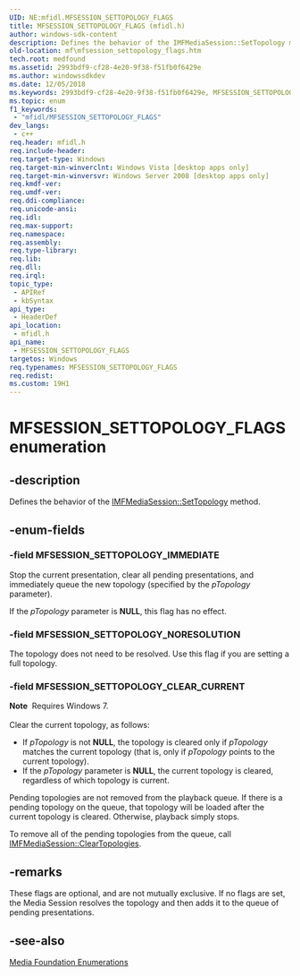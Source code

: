 ```yaml
---
UID: NE:mfidl.MFSESSION_SETTOPOLOGY_FLAGS
title: MFSESSION_SETTOPOLOGY_FLAGS (mfidl.h)
author: windows-sdk-content
description: Defines the behavior of the IMFMediaSession::SetTopology method.
old-location: mf\mfsession_settopology_flags.htm
tech.root: medfound
ms.assetid: 2993bdf9-cf28-4e20-9f38-f51fb0f6429e
ms.author: windowssdkdev
ms.date: 12/05/2018
ms.keywords: 2993bdf9-cf28-4e20-9f38-f51fb0f6429e, MFSESSION_SETTOPOLOGY_CLEAR_CURRENT, MFSESSION_SETTOPOLOGY_FLAGS, MFSESSION_SETTOPOLOGY_FLAGS enumeration [Media Foundation], MFSESSION_SETTOPOLOGY_IMMEDIATE, MFSESSION_SETTOPOLOGY_NORESOLUTION, mf.mfsession_settopology_flags, mfidl/MFSESSION_SETTOPOLOGY_CLEAR_CURRENT, mfidl/MFSESSION_SETTOPOLOGY_FLAGS, mfidl/MFSESSION_SETTOPOLOGY_IMMEDIATE, mfidl/MFSESSION_SETTOPOLOGY_NORESOLUTION
ms.topic: enum
f1_keywords: 
 - "mfidl/MFSESSION_SETTOPOLOGY_FLAGS"
dev_langs:
 - c++
req.header: mfidl.h
req.include-header: 
req.target-type: Windows
req.target-min-winverclnt: Windows Vista [desktop apps only]
req.target-min-winversvr: Windows Server 2008 [desktop apps only]
req.kmdf-ver: 
req.umdf-ver: 
req.ddi-compliance: 
req.unicode-ansi: 
req.idl: 
req.max-support: 
req.namespace: 
req.assembly: 
req.type-library: 
req.lib: 
req.dll: 
req.irql: 
topic_type:
 - APIRef
 - kbSyntax
api_type:
 - HeaderDef
api_location:
 - mfidl.h
api_name:
 - MFSESSION_SETTOPOLOGY_FLAGS
targetos: Windows
req.typenames: MFSESSION_SETTOPOLOGY_FLAGS
req.redist: 
ms.custom: 19H1
---
```


# MFSESSION_SETTOPOLOGY_FLAGS enumeration


## -description



Defines the behavior of the <a href="https://docs.microsoft.com/windows/desktop/api/mfidl/nf-mfidl-imfmediasession-settopology">IMFMediaSession::SetTopology</a> method.




## -enum-fields




### -field MFSESSION_SETTOPOLOGY_IMMEDIATE

Stop the current presentation, clear all pending presentations, and immediately queue the new topology (specified by the <i>pTopology</i> parameter).

If the <i>pTopology</i>  parameter is <b>NULL</b>, this flag has no effect.


### -field MFSESSION_SETTOPOLOGY_NORESOLUTION

The topology does not need to be resolved. Use this flag if you are setting a full topology.
          


### -field MFSESSION_SETTOPOLOGY_CLEAR_CURRENT

<div class="alert"><b>Note</b>  Requires Windows 7.</div>
<div> </div>
Clear the current topology, as follows:

<ul>
<li>If <i>pTopology</i> is not <b>NULL</b>, the topology is cleared only if  <i>pTopology</i> matches the current topology (that is, only if <i>pTopology</i> points to the current topology). </li>
<li>If the <i>pTopology</i> parameter is <b>NULL</b>, the current topology is cleared, regardless of which topology is current.</li>
</ul>
Pending topologies are not removed from the playback queue. If there is a pending topology on the queue, that topology will be loaded after the current topology is cleared. Otherwise, playback simply stops.

To remove all of the pending topologies from the queue, call <a href="https://docs.microsoft.com/windows/desktop/api/mfidl/nf-mfidl-imfmediasession-cleartopologies">IMFMediaSession::ClearTopologies</a>.


## -remarks



These flags are optional, and are not mutually exclusive. If no flags are set, the Media Session resolves the topology and then adds it to the queue of pending presentations.
      




## -see-also




<a href="https://docs.microsoft.com/windows/desktop/medfound/media-foundation-enumerations">Media Foundation Enumerations</a>
 

 

